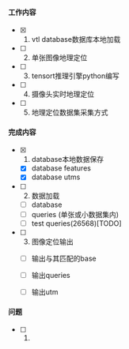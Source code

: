 #### 工作内容

- [x] 1. vtl database数据库本地加载
- [ ] 2. 单张图像地理定位

- [ ] 3. tensort推理引擎python编写
- [ ] 4. 摄像头实时地理定位
- [ ] 5. 地理定位数据集采集方式

#### 完成内容

- [x] 1. database本地数据保存
	- [x] database features
	- [x] database utms
- [ ] 2. 数据加载
	- [ ] database
	- [ ] queries (单张或小数据集内)
	- [ ] test queries(26568)\[TODO]
- [ ] 3. 图像定位输出
	- [ ] 输出与其匹配的base
	- [ ] 输出queries
	- [ ] 输出utm




#### 问题

- [ ] 1.